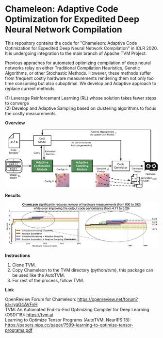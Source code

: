 # Chameleon: Adaptive Code Optimization for Expedited Deep Neural Network Compilation

This repository contains the code for "Chameleon: Adaptive Code Optimization for Expedited Deep Neural Network Compilation" in ICLR 2020. It is undergoing integration to the main branch of Apache TVM Project.

Previous appraches for automated optimizing compilation of deep neural networks relay on either Traditional Compilation Heuristics, Genetic Algorithms, or other Stochastic Methods. However, these methods suffer from frequent costly hardware measurements rendering them not only too time consuming but also suboptimal. We develop and Adaptive approach to replace current methods.

(1) Leverage Reinforcement Learning (RL) whose solution takes fewer steps to converge  
(2) Develop and Adaptive Sampling based on clustering algorithms to focus the costly measurements

__Overview__

![Overview](images/rlc_overview.png)

__Results__

![Results](images/iter_vs_flops_zoom_complete.png)

__Instructions__

1. Clone TVM.  
2. Copy Chameleon to the TVM directory (python/tvm), this package can be used like the AutoTVM.  
3. For rest of the process, follow TVM.

__Link__

OpenReview Forum for Chameleon: https://openreview.net/forum?id=rygG4AVFvH  
TVM: An Automated End-to-End Optimizing Compiler for Deep Learning (OSDI'18): https://tvm.ai  
Learning to Optimize Tensor Programs (AutoTVM, NeurIPS'18): https://papers.nips.cc/paper/7599-learning-to-optimize-tensor-programs.pdf  
